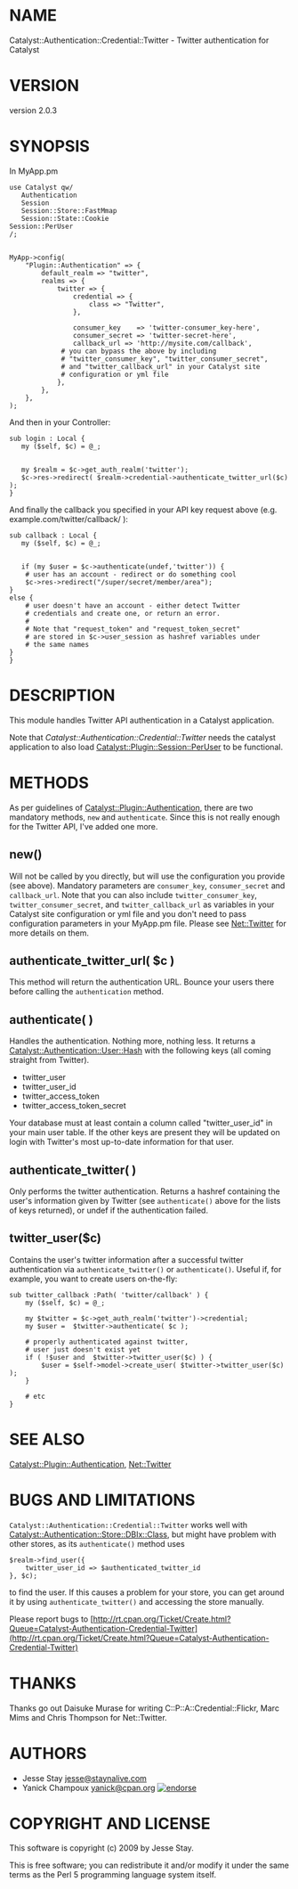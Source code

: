 # NAME

Catalyst::Authentication::Credential::Twitter - Twitter authentication for Catalyst

# VERSION

version 2.0.3

# SYNOPSIS

In MyApp.pm

    use Catalyst qw/
       Authentication
       Session
       Session::Store::FastMmap
       Session::State::Cookie
	Session::PerUser
    /;
    

    MyApp->config(
        "Plugin::Authentication" => {
            default_realm => "twitter",
            realms => {
                twitter => {
                    credential => {
                        class => "Twitter",
                    },

                    consumer_key    => 'twitter-consumer_key-here',
                    consumer_secret => 'twitter-secret-here',
                    callback_url => 'http://mysite.com/callback',
				 # you can bypass the above by including
				 # "twitter_consumer_key", "twitter_consumer_secret", 
				 # and "twitter_callback_url" in your Catalyst site
				 # configuration or yml file
                },
            },
        },
    );

And then in your Controller:

    sub login : Local {
       my ($self, $c) = @_;
       

       my $realm = $c->get_auth_realm('twitter');
       $c->res->redirect( $realm->credential->authenticate_twitter_url($c) );
    }

And finally the callback you specified in your API key request above (e.g.
example.com/twitter/callback/ ):

    sub callback : Local {
       my ($self, $c) = @_;
       

       if (my $user = $c->authenticate(undef,'twitter')) {
		# user has an account - redirect or do something cool
       	$c->res->redirect("/super/secret/member/area");
	}
	else {
		# user doesn't have an account - either detect Twitter
		# credentials and create one, or return an error.
		#
		# Note that "request_token" and "request_token_secret"
		# are stored in $c->user_session as hashref variables under
		# the same names
	}
    }

# DESCRIPTION

This module handles Twitter API authentication in a Catalyst application.

Note that _Catalyst::Authentication::Credential::Twitter_ needs
the catalyst application to also load [Catalyst::Plugin::Session::PerUser](http://search.cpan.org/perldoc?Catalyst::Plugin::Session::PerUser)
to be functional.

# METHODS

As per guidelines of [Catalyst::Plugin::Authentication](http://search.cpan.org/perldoc?Catalyst::Plugin::Authentication), there are two
mandatory methods, `new` and `authenticate`. Since this is not really
enough for the Twitter API, I've added one more.

## new()

Will not be called by you directly, but will use the configuration you
provide (see above). Mandatory parameters are `consumer_key`, `consumer_secret` and
`callback_url`. Note that you can also include `twitter_consumer_key`, `twitter_consumer_secret`, and `twitter_callback_url` as variables in your Catalyst site configuration or yml file and you don't need to pass configuration parameters in your MyApp.pm file.  Please see [Net::Twitter](http://search.cpan.org/perldoc?Net::Twitter) for more details on them.

## authenticate\_twitter\_url( $c )

This method will return the authentication URL. Bounce your users there
before calling the `authentication` method.

## authenticate( )

Handles the authentication. Nothing more, nothing less. It returns
a [Catalyst::Authentication::User::Hash](http://search.cpan.org/perldoc?Catalyst::Authentication::User::Hash) with the following keys
(all coming straight from Twitter).

- twitter\_user
- twitter\_user\_id
- twitter\_access\_token
- twitter\_access\_token\_secret

Your database must at least contain a column called "twitter\_user\_id"
in your main user table. If the other keys are present they will be
updated on login with Twitter's most up-to-date information for that
user.

## authenticate\_twitter( )

Only performs the twitter authentication. Returns a hashref containing
the user's information given by Twitter (see `authenticate()` above for
the lists of keys returned), or undef if the authentication failed.

## twitter\_user($c)

Contains the user's twitter information after a successful twitter
authentication via `authenticate_twitter()` or
`authenticate()`. Useful if, for example, you want to create users
on-the-fly:

    sub twitter_callback :Path( 'twitter/callback' ) {
        my ($self, $c) = @_;

        my $twitter = $c->get_auth_realm('twitter')->credential;
        my $user =  $twitter->authenticate( $c );

        # properly authenticated against twitter,
        # user just doesn't exist yet
        if ( !$user and  $twitter->twitter_user($c) ) {
            $user = $self->model->create_user( $twitter->twitter_user($c) );
        }

        # etc
    }

# SEE ALSO

[Catalyst::Plugin::Authentication](http://search.cpan.org/perldoc?Catalyst::Plugin::Authentication), [Net::Twitter](http://search.cpan.org/perldoc?Net::Twitter)

# BUGS AND LIMITATIONS

`Catalyst::Authentication::Credential::Twitter` works well 
with [Catalyst::Authentication::Store::DBIx::Class](http://search.cpan.org/perldoc?Catalyst::Authentication::Store::DBIx::Class), but might 
have problem with other stores, as its `authenticate()` method uses

    $realm->find_user({
        twitter_user_id => $authenticated_twitter_id
    }, $c);

to find the user. If this causes a problem for your store, 
you can get around it by using `authenticate_twitter()` and
accessing the store manually.

Please report bugs to [http://rt.cpan.org/Ticket/Create.html?Queue=Catalyst-Authentication-Credential-Twitter](http://rt.cpan.org/Ticket/Create.html?Queue=Catalyst-Authentication-Credential-Twitter)

# THANKS

Thanks go out Daisuke Murase for writing C::P::A::Credential::Flickr,
Marc Mims and Chris Thompson for Net::Twitter.

# AUTHORS

- Jesse Stay <jesse@staynalive.com>
- Yanick Champoux <yanick@cpan.org> [![endorse](http://api.coderwall.com/yanick/endorsecount.png)](http://coderwall.com/yanick)

# COPYRIGHT AND LICENSE

This software is copyright (c) 2009 by Jesse Stay.

This is free software; you can redistribute it and/or modify it under
the same terms as the Perl 5 programming language system itself.
